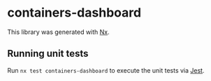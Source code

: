 # containers-dashboard

This library was generated with [Nx](https://nx.dev).

## Running unit tests

Run `nx test containers-dashboard` to execute the unit tests via [Jest](https://jestjs.io).
